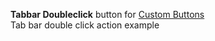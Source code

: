 **Tabbar Doubleclick** button for [Custom Buttons](https://addons.mozilla.org/addon/custom-buttons/)
<br>Tab bar double click action example